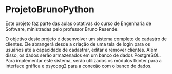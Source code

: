 # ProjetoBrunoPython

Este projeto faz parte das aulas optativas do curso de Engenharia de Software, ministradas pelo professor Bruno Resende.

O objetivo deste projeto é desenvolver um sistema completo de cadastro de clientes. Ele abrangerá desde a criação de uma tela de login para os usuários até a capacidade de cadastrar, editar e remover clientes. Além disso, os dados serão armazenados em um banco de dados PostgreSQL. Para implementar este sistema, serão utilizados os módulos tkinter para a interface gráfica e psycopg2 para a conexão com o banco de dados.

